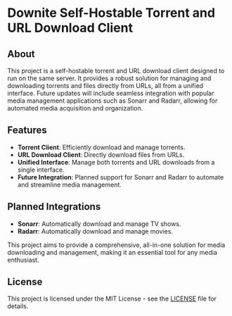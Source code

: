 # Downite Self-Hostable Torrent and URL Download Client

## About

This project is a self-hostable torrent and URL download client designed to run on the same server. It provides a robust solution for managing and downloading torrents and files directly from URLs, all from a unified interface. Future updates will include seamless integration with popular media management applications such as Sonarr and Radarr, allowing for automated media acquisition and organization.

## Features

- **Torrent Client**: Efficiently download and manage torrents.
- **URL Download Client**: Directly download files from URLs.
- **Unified Interface**: Manage both torrents and URL downloads from a single interface.
- **Future Integration**: Planned support for Sonarr and Radarr to automate and streamline media management.

## Planned Integrations

- **Sonarr**: Automatically download and manage TV shows.
- **Radarr**: Automatically download and manage movies.

This project aims to provide a comprehensive, all-in-one solution for media downloading and management, making it an essential tool for any media enthusiast.

## License

This project is licensed under the MIT License - see the [LICENSE](LICENSE) file for details.

